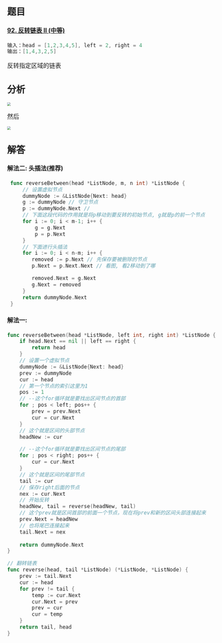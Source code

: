 ## 题目

#### [92. 反转链表 II (中等)](https://leetcode-cn.com/problems/reverse-linked-list-ii/)

```go
输入：head = [1,2,3,4,5], left = 2, right = 4
输出：[1,4,3,2,5]
```

反转指定区域的链表

## 分析

<img src="C:\Users\26646\Desktop\牛客网刷题笔记\Pictures\反转链表II-题解-头插法.png" style="zoom:50%;" />

然后

<img src="C:\Users\26646\Desktop\牛客网刷题笔记\Pictures\反转链表II-题解-头插法2.png" style="zoom: 50%;" />

## 解答

#### 解法二:  头插法(推荐)

```go
 func reverseBetween(head *ListNode, m, n int) *ListNode {
     // 设置虚拟节点
     dummyNode := &ListNode{Next: head}
     g := dummyNode // 守卫节点
     p := dummyNode.Next // 
     // 下面这段代码的作用就是将p移动到要反转的初始节点, g就是p的前一个节点
     for i := 0; i < m-1; i++ {
         g = g.Next
         p = p.Next
     }
     // 下面进行头插法
     for i := 0; i < n-m; i++ {
        removed := p.Next // 先保存要被删除的节点
        p.Next = p.Next.Next // 看图, 看2移动到了哪

        removed.Next = g.Next
        g.Next = removed
     }
     return dummyNode.Next
 }
```



#### 解法一: 

```go
func reverseBetween(head *ListNode, left int, right int) *ListNode {
    if head.Next == nil || left == right {
        return head
    }
    // 设置一个虚拟节点
    dummyNode := &ListNode{Next: head}
    prev := dummyNode
    cur := head
    // 第一个节点的索引这里为1
    pos := 1
    // --这个for循环就是要找出区间节点的首部
    for ; pos < left; pos++ {
        prev = prev.Next
        cur = cur.Next
    }
    // 这个就是区间的头部节点
    headNew := cur

    // --这个for循环就是要找出区间节点的尾部
    for ; pos < right; pos++ {
        cur = cur.Next
    }
    // 这个就是区间的尾部节点
    tail := cur
    // 保存right后面的节点
    nex := cur.Next
    // 开始反转
    headNew, tail = reverse(headNew, tail)
    // 这个prev就是区间首部的前面一个节点，现在将prev和新的区间头部连接起来
    prev.Next = headNew
    // 也将尾巴连接起来
    tail.Next = nex
    
    return dummyNode.Next
}

// 翻转链表
func reverse(head, tail *ListNode) (*ListNode, *ListNode) {
    prev := tail.Next
    cur := head
    for prev != tail {
        temp := cur.Next
        cur.Next = prev
        prev = cur
        cur = temp
    }
    return tail, head
}
```


